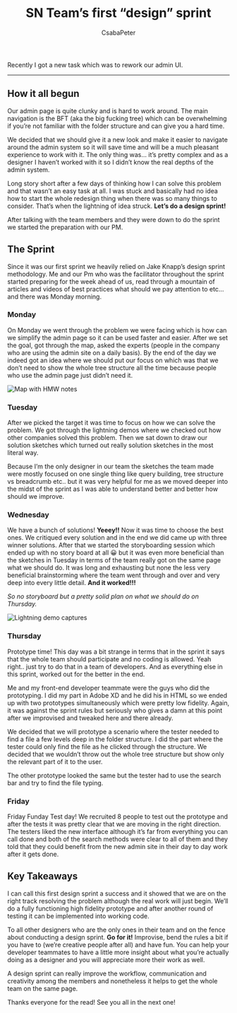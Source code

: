 ﻿---
title: 'SN Team’s first “design” sprint'
author: CsabaPeter
image: '../img/posts/design-sprint/sn-teams-first-design-sprint.jpeg'
tags: [Design Sprint, UX, UX Design, Prototyping, Teamwork]
---

Recently I got a new task which was to rework our admin UI.



---

## How it all begun

Our admin page is quite clunky and is hard to work around. The main navigation is the BFT (aka the big fucking tree) which can be overwhelming if you’re not familiar with the folder structure and can give you a hard time.

We decided that we should give it a new look and make it easier to navigate around the admin system so it will save time and will be a much pleasant experience to work with it. The only thing was… it’s pretty complex and as a designer I haven’t worked with it so I didn’t know the real depths of the admin system.

Long story short after a few days of thinking how I can solve this problem and that wasn’t an easy task at all. I was stuck and basically had no idea how to start the whole redesign thing when there was so many things to consider. That’s when the lightning of idea struck. **Let’s do a design sprint!**

After talking with the team members and they were down to do the sprint we started the preparation with our PM.


## The Sprint

Since it was our first sprint we heavily relied on Jake Knapp’s design sprint methodology. Me and our Pm who was the facilitator throughout the sprint started preparing for the week ahead of us, read through a mountain of articles and videos of best practices what should we pay attention to etc… and there was Monday morning.

### Monday

On Monday we went through the problem we were facing which is how can we simplify the admin page so it can be used faster and easier. After we set the goal, got through the map, asked the experts (people in the company who are using the admin site on a daily basis). By the end of the day we indeed got an idea where we should put our focus on which was that we don’t need to show the whole tree structure all the time because people who use the admin page just didn’t need it.

![Map with HMW notes](/img/posts/design-sprint/Map-with-HMW-notes.jpeg 'Map with HMW notes')

### Tuesday

After we picked the target it was time to focus on how we can solve the problem. We got through the lightning demos where we checked out how other companies solved this problem. Then we sat down to draw our solution sketches which turned out really solution sketches in the most literal way.

Because I’m the only designer in our team the sketches the team made were mostly focused on one single thing like query building, tree structure vs breadcrumb etc.. but it was very helpful for me as we moved deeper into the midst of the sprint as I was able to understand better and better how should we improve.

### Wednesday

We have a bunch of solutions! **Yeeey!!** Now it was time to choose the best ones. We critiqued every solution and in the end we did came up with three winner solutions. After that we started the storyboarding session which ended up with no story board at all 😀 but it was even more beneficial than the sketches in Tuesday in terms of the team really got on the same page what we should do. It was long and exhausting but none the less very beneficial brainstorming where the team went through and over and very deep into every little detail. **And it worked!!!**

*So no storyboard but a pretty solid plan on what we should do on Thursday.*

![Lightning demo captures](/img/posts/design-sprint/Lightning-demo-captures.jpeg 'Lightning demo captures')

### Thursday

Prototype time! This day was a bit strange in terms that in the sprint it says that the whole team should participate and no coding is allowed. Yeah right.. just try to do that in a team of developers. And as everything else in this sprint, worked out for the better in the end.

Me and my front-end developer teammate were the guys who did the prototyping. I did my part in Adobe XD and he did his in HTML so we ended up with two prototypes simultaneously which were pretty low fidelity. Again, it was against the sprint rules but seriously who gives a damn at this point after we improvised and tweaked here and there already.

We decided that we will prototype a scenario where the tester needed to find a file a few levels deep in the folder structure. I did the part where the tester could only find the file as he clicked through the structure. We decided that we wouldn’t throw out the whole tree structure but show only the relevant part of it to the user.

The other prototype looked the same but the tester had to use the search bar and try to find the file typing.

### Friday

Friday Funday Test day! We recruited 8 people to test out the prototype and after the tests it was pretty clear that we are moving in the right direction. The testers liked the new interface although it’s far from everything you can call done and both of the search methods were clear to all of them and they told that they could benefit from the new admin site in their day to day work after it gets done.

## Key Takeaways

I can call this first design sprint a success and it showed that we are on the right track resolving the problem although the real work will just begin. We’ll do a fully functioning high fidelity prototype and after another round of testing it can be implemented into working code.

To all other designers who are the only ones in their team and on the fence about conducting a design sprint. **Go for it!** Improvise, bend the rules a bit if you have to (we’re creative people after all) and have fun. You can help your developer teammates to have a little more insight about what you’re actually doing as a designer and you will appreciate more their work as well.

A design sprint can really improve the workflow, communication and creativity among the members and nonetheless it helps to get the whole team on the same page.

Thanks everyone for the read! See you all in the next one!


